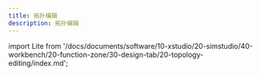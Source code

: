 ```yaml
---
title: 拓扑编辑
description: 拓扑编辑
---
```


import Lite from '/docs/documents/software/10-xstudio/20-simstudio/40-workbench/20-function-zone/30-design-tab/20-topology-editing/index.md';

<Lite />